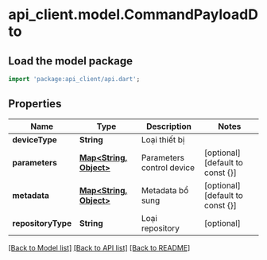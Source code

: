 # api_client.model.CommandPayloadDto

## Load the model package
```dart
import 'package:api_client/api.dart';
```

## Properties
Name | Type | Description | Notes
------------ | ------------- | ------------- | -------------
**deviceType** | **String** | Loại thiết bị | 
**parameters** | [**Map<String, Object>**](Object.md) | Parameters control device | [optional] [default to const {}]
**metadata** | [**Map<String, Object>**](Object.md) | Metadata bổ sung | [optional] [default to const {}]
**repositoryType** | **String** | Loại repository | [optional] 

[[Back to Model list]](../README.md#documentation-for-models) [[Back to API list]](../README.md#documentation-for-api-endpoints) [[Back to README]](../README.md)


